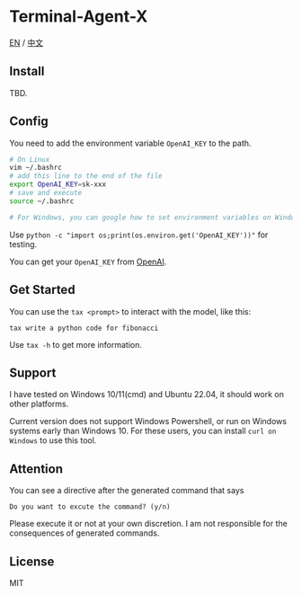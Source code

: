 # Terminal-Agent-X

[EN](README.md) / [中文](README_cn.md)

## Install

TBD.

## Config

You need to add the environment variable `OpenAI_KEY` to the path.

```bash
# On Linux
vim ~/.bashrc
# add this line to the end of the file
export OpenAI_KEY=sk-xxx
# save and execute
source ~/.bashrc

# For Windows, you can google how to set environment variables on Windows.
```

Use `python -c "import os;print(os.environ.get('OpenAI_KEY'))"` for testing.

You can get your `OpenAI_KEY` from [OpenAI](https://platform.openai.com/account/api-keys).


## Get Started

You can use the `tax <prompt>` to interact with the model, like this:

```
tax write a python code for fibonacci
```

Use `tax -h` to get more information.

## Support

I have tested on Windows 10/11(cmd) and Ubuntu 22.04, it should work on other platforms.

Current version does not support Windows Powershell, or run on Windows systems early than Windows 10. For these users, you can install `curl on Windows` to use this tool.

## Attention

You can see a directive after the generated command that says
```
Do you want to excute the command? (y/n)
```
Please execute it or not at your own discretion. I am not responsible for the consequences of generated commands.

## License

MIT